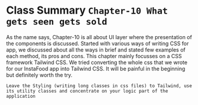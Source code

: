# Class Summary `Chapter-10 What gets seen gets sold`

As the name says, Chapter-10 is all about UI layer where the presentation of the components is discussed. Started with various ways of writing CSS for app, we discussed about all the ways in brief and stated few examples of each method, its pros and cons. This chapter mainly focusses on a CSS framework Tailwind CSS. We tried converting the whole css that we wrote for our InstaFood app into Tailwind CSS. It will be painful in the beginning but definitely worth the try.

`Leave the Styling (writing long classes in css files) to Tailwind, use its utility classes and concentrate on your logic part of the application `

